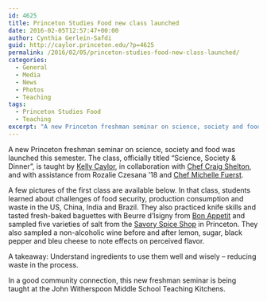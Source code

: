 ```yaml
---
id: 4625
title: Princeton Studies Food new class launched
date: 2016-02-05T12:57:47+00:00
author: Cynthia Gerlein-Safdi
guid: http://caylor.princeton.edu/?p=4625
permalink: /2016/02/05/princeton-studies-food-new-class-launched/
categories:
  - General
  - Media
  - News
  - Photos
  - Teaching
tags:
  - Princeton Studies Food
  - Teaching
excerpt: "A new Princeton freshman seminar on science, society and food was launched this semester."
---
```

A new Princeton freshman seminar on science, society and food was launched this semester.<!--more--> The class, officially titled &#8220;Science, Society & Dinner&#8221;, is taught by <a href="http://caylor.eri.ucsb.edu/portfolio-item/kelly-caylor-associate-professor/" target="_blank">Kelly Caylor</a>, in collaboration with <a href="https://www.linkedin.com/in/craig-shelton-2bb1686" target="_blank">Chef Craig Shelton</a>, and with assistance from Rozalie Czesana &#8217;18 and <a href="http://www.homemadecook.com/index.html" target="_blank">Chef Michelle Fuerst</a>.

A few pictures of the first class are available below. In that class, s<span class="s1">tudents learned about challenges of food security, production consumption and waste in the US, China, India and Brazil. They also practiced knife skills and tasted fresh-baked baguettes with Beurre d’Isigny from <a href="http://www.bonappetitfinefoods.com/" target="_blank">Bon Appetit</a> and sampled five varieties of salt from the <a href="http://www.savoryspiceshop.com/?gclid=COfglper4coCFYJehgod8_kOkg" target="_blank">Savory Spice Shop</a> in Princeton. They also sampled a non-alcoholic wine before and after lemon, sugar, black pepper and bleu cheese to note effects on perceived flavor.</span>

<p class="p1">
  <span class="s1">A takeaway: Understand ingredients to use them well and wisely &#8211; reducing waste in the process.</span>
</p>

<p class="p1">
  <span class="s1">In a good community connection, this new freshman seminar is being taught at the John Witherspoon Middle School Teaching Kitchens.</span>
</p>
